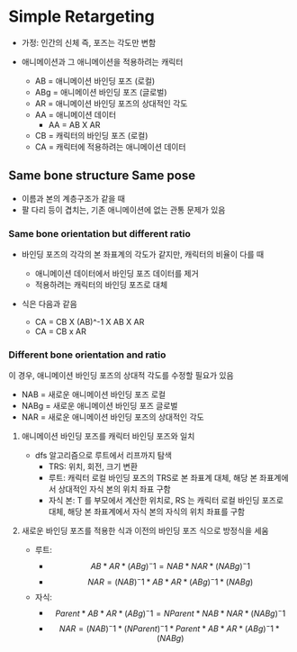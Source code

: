 # **Simple Retargeting**

- 가정: 인간의 신체 즉, 포즈는 각도만 변함

- 애니메이션과 그 애니메이션을 적용하려는 캐릭터
  - AB = 애니메이션 바인딩 포즈 (로컬)
  - ABg = 애니메이션 바인딩 포즈 (글로벌)
  - AR = 애니메이션 바인딩 포즈의 상대적인 각도
  - AA = 애니메이션 데이터
    - AA = AB X AR
  - CB = 캐릭터의 바인딩 포즈 (로컬)
  - CA = 캐릭터에 적용하려는 애니메이션 데이터
    

## **Same bone structure Same pose**

- 이름과 본의 계층구조가 같을 때
- 팔 다리 등이 겹치는, 기존 애니메이션에 없는 관통 문제가 있음

### **Same bone orientation but different ratio**

- 바인딩 포즈의 각각의 본 좌표계의 각도가 같지만, 캐릭터의 비율이 다를 때
  - 애니메이션 데이터에서 바인딩 포즈 데이터를 제거
  - 적용하려는 캐릭터의 바인딩 포즈로 대체

- 식은 다음과 같음
  - CA = CB X (AB)^-1 X AB X AR
  - CA = CB x AR

### **Different bone orientation and ratio**

이 경우, 애니메이션 바인딩 포즈의 상대적 각도를 수정할 필요가 있음

- NAB = 새로운 애니메이션 바인딩 포즈 로컬
- NABg = 새로운 애니메이션 바인딩 포즈 글로벌
- NAR = 새로운 애니메이션 바인딩 포즈의 상대적인 각도

1. 애니메이션 바인딩 포즈를 캐릭터 바인딩 포즈와 일치
    - dfs 알고리즘으로 루트에서 리프까지 탐색
        - TRS: 위치, 회전, 크기 변환
        - 루트: 캐릭터 로컬 바인딩 포즈의 TRS로 본 좌표계 대체, 해당 본 좌표계에서 상대적인 자식 본의 위치 좌표 구함
        - 자식 본: T 를 부모에서 계산한 위치로, RS 는  캐릭터 로컬 바인딩 포즈로 대체, 해당 본 좌표계에서 자식 본의 자식의 위치 좌표를 구함

2. 새로운 바인딩 포즈를 적용한 식과 이전의 바인딩 포즈 식으로 방정식을 세움
    - 루트: 
        - $$AB * AR * (ABg)^-1 = NAB * NAR * (NABg)^-1$$
        - $$NAR = (NAB)^-1 * AB * AR * (ABg)^-1 * (NABg) $$
    - 자식:
        - $$Parent * AB * AR * (ABg)^-1 = NParent * NAB * NAR * (NABg)^-1$$
        - $$NAR = (NAB)^-1 * (NParent)^-1 * Parent * AB * AR * (ABg)^-1 * (NABg)$$